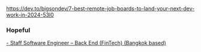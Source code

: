 https://dev.to/bigsondev/7-best-remote-job-boards-to-land-your-next-dev-work-in-2024-53l0


### Hopeful
[- Staff Software Engineer – Back End (FinTech) (Bangkok based)](https://careersatagoda.com/job/6107364-staff-software-engineer-back-end-fintech-bangkok-based-relocation-provided/?gh_jid=6107364&gh_src=ff02ed331)